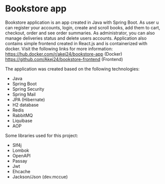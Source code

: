 # Bookstore app

Bookstore application is an app created in Java with Spring Boot. As user u can register your accounts, 
login, create and scroll books, add them to cart, checkout, order and see order summaries. As administrator, 
you can also manage deliveries status and delete users accounts. Application also contains simple frontend created
in React.js and is containerized with docker. Visit the following links for more information: <br/>
https://hub.docker.com/r/akej24/bookstore-app (Docker)<br/>
https://github.com/Akej24/bookstore-frontend (Frontend)

The application was created based on the following technologies:
- Java
- Spring Boot
- Spring Security
- Spring Mail
- JPA (Hibernate)
- H2 database
- Redis
- RabbitMQ
- Liquibase
- AOP

Some libraries used for this project:
- Slf4j
- Lombok
- OpenAPI
- Passay
- Jwt
- Ehcache
- Jackson/Json (dev.mccue)